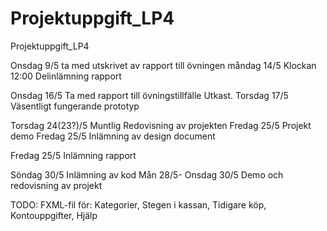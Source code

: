 # Projektuppgift_LP4
Projektuppgift_LP4

Onsdag 9/5 ta med utskrivet av rapport till övningen
måndag 14/5 Klockan 12:00  Delinlämning rapport

Onsdag 16/5 Ta med rapport till övningstillfälle
Utkast.
Torsdag 17/5 Väsentligt fungerande prototyp

Torsdag 24(23?)/5 Muntlig Redovisning av projekten
Fredag 25/5 Projekt demo
Fredag 25/5 Inlämning av design document

Fredag 25/5 Inlämning rapport

Söndag 30/5 Inlämning av kod
Mån 28/5- Onsdag 30/5 Demo och redovisning av projekt

TODO:
FXML-fil för: Kategorier, Stegen i kassan, Tidigare köp, Kontouppgifter, Hjälp

